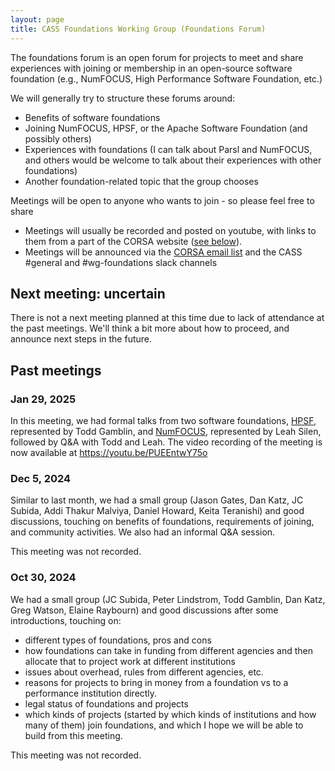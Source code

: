 ```yaml
---
layout: page
title: CASS Foundations Working Group (Foundations Forum)
---
```


The foundations forum is an open forum for projects to meet and share experiences with joining or membership in an open-source software foundation (e.g., NumFOCUS, High Performance Software Foundation, etc.) 

We will generally try to structure these forums around: 
- Benefits of software foundations
- Joining NumFOCUS, HPSF, or the Apache Software Foundation (and possibly others)
- Experiences with foundations (I can talk about Parsl and NumFOCUS, and others would be welcome to talk about their experiences with other foundations)
- Another foundation-related topic that the group chooses

Meetings will be open to anyone who wants to join - so please feel free to share
- Meetings will usually be recorded and posted on youtube, with links to them from a part of the CORSA website ([see below](#past-meetings)).
- Meetings will be announced via the [CORSA email list](https://groups.io/g/corsa/join) and the CASS #general and #wg-foundations slack channels


## Next meeting: uncertain

There is not a next meeting planned at this time due to lack of attendance at the past meetings. We'll think a bit more about how to proceed, and announce next steps in the future.

## Past meetings

### Jan 29, 2025

In this meeting, we had formal talks from two software foundations, [HPSF](https://hpsf.io), represented by Todd Gamblin, and [NumFOCUS](https://numfocus.org), represented by Leah Silen, followed by Q&A with Todd and Leah. The video recording of the  meeting is now available at https://youtu.be/PUEEntwY75o


### Dec 5, 2024

Similar to last month, we had a small group (Jason Gates, Dan Katz, JC Subida, Addi Thakur Malviya, Daniel Howard, Keita Teranishi) and good discussions, 
touching on benefits of foundations, requirements of joining, and community activities. We also had an informal Q&A session.

This meeting was not recorded.


### Oct 30, 2024

We had a small group (JC Subida, Peter Lindstrom, Todd Gamblin, Dan Katz, Greg Watson, Elaine Raybourn) and good discussions after some introductions, touching on:
* different types of foundations, pros and cons
* how foundations can take in funding from different agencies and then allocate that to project work at different institutions
* issues about overhead, rules from different agencies, etc.
* reasons for projects to bring in money from a foundation vs to a performance institution directly.
* legal status of foundations and projects
* which kinds of projects (started by which kinds of institutions and how many of them) join foundations, and which
I hope we will be able to build from this meeting.

This meeting was not recorded.
